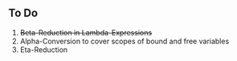## To Do
1. ~~Beta-Reduction in Lambda-Expressions~~
1. Alpha-Conversion to cover scopes of bound and free variables
1. Eta-Reduction
